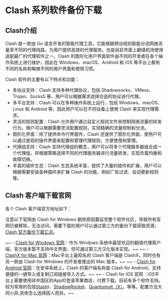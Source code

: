 
# Clash 系列软件备份下载

## Clash介绍
Clash 是一款由 Go 语言开发的智能代理工具，它能根据预设规则智能分流网络流量至不同的代理线路，为用户提供高效的代理服务。也是目前市面上翻墙机场使用适配最广的代理软件之一。Clash 的图形化用户界面软件由不同的开发者在各个操作系统上进行维护，因此在 Windows、macOS、Android 和 iOS 等平台上都有不同的名称和略微不同的用户界面和使用习惯。

Clash 软件的主要有以下特点和功能：

- 多协议支持：Clash 支持多种代理协议，包括 Shadowsocks、VMess、Trojan、Socks5 等，用户可以根据需求选择合适的协议进行代理。
- 多平台支持：Clash 可以在多种操作系统上运行，包括 Windows、macOS、Linux 和 Android 等，因此用户可以在不同设备上使用 Clash 来实现代理需求。
- 灵活的规则配置：Clash 允许用户通过自定义规则文件来控制网络流量的转发行为，用户可以根据需要灵活配置规则，实现精确的流量控制和分流。
- 图形化界面：除了提供命令行界面外，Clash 还提供了图形化界面，使用户可以通过直观的操作界面来配置和管理代理规则，方便使用和管理。
- 代理组支持：Clash 支持代理组的概念，用户可以将多个代理服务器组合成一个代理组，并根据策略选择不同的代理服务器进行流量转发，实现负载均衡和故障切换。
- 丰富的插件生态：Clash 生态系统丰富，提供了大量的插件和扩展，用户可以根据需要安装各种插件来扩展 Clash 的功能，例如广告过滤、自动更新规则等。

## Clash 客户端下载官网

各个 Clash 客户端官方地址如下：

注意以下官网由 Clash for Windows 删除原因蔓延至整个软件社区，导致所有官网已被移除，无法访问。需要下载的用户可以通过第三方的备份下载获取资源，[Clash 官方备份下载汇总](https://clashxhub.com/clash-backup-download/)。

~~ - [Clash for Windows 官网](https://github.com/Fndroid/clash_for_windows_pkg/releases)：作为 Windows 系统中最受欢迎的翻墙代理客户端，官方版本暂不支持中文界面，但可通过第三方汉化版本实现。~~ 
~~ - [ClashX for Mac 官网](https://github.com/yichengchen/clashX/releases)：Mac平台上最知名的 Clash 客户端是 ClashX，同时也有另一款由 Clash for Windows 的开发者推出的 Mac 版本。~~ 
~~ - [Clash for Android 官网](https://github.com/Kr328/ClashForAndroid/releases)：在安卓系统上，Clash 的客户端名称是 Clash for Android，支持便捷的一键导入或复制订阅链接导入方式。~~ 
~~ - Clash for iOS 官网：iOS平台上需要使用非中国区的AppID登录苹果商店，付费下载。目前有多个软件支持。较为常用的包括[Stash](https://apps.apple.com/app/stash/id1596063349))、[ShadowRocket](https://apps.apple.com/us/app/shadowrocket/id932747118)、[Quantumult（X）](https://apps.apple.com/us/app/quantumult-x/id1443988620)。等等。配置方法大同小异,具体怎么选择因人而异。~~ 

